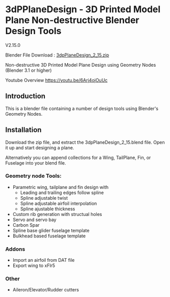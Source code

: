 # 3dPPlaneDesign - 3D Printed Model Plane Non-destructive Blender Design Tools
   
V2.15.0 

Blender File Download : [3dpPlaneDesign_2_15.zip](https://github.com/nerk987/3dpPlaneDesign/releases/download/v2.15.0/3dpPlaneDesign_2_15.zip) 

Non-destructive 3D Printed Model Plane Design using Geometry Nodes (Blender 3.1 or higher)

Youtube Overview https://youtu.be/6Arj4ojOuUc

## Introduction
This is a blender file containing a number of design tools using Blender's Geometry Nodes.

## Installation
Download the zip file, and extract the 3dpPlaneDesign_2_15.blend file. Open it up and start designing a plane.

Alternatively you can append collections for a Wing, TailPlane, Fin, or Fuselage into your blend file. 

### Geometry node Tools:
* Parametric wing, tailplane and fin design with
    * Leading and trailing edges follow spline
    * Spline adjustable twist
    * Spline adjustable airfoil interpolation
    * Spline ajustable thickness
* Custom rib generation with structual holes
* Servo and servo bay
* Carbon Spar
* Spline base glider fuselage template
* Bulkhead based fuselage template

### Addons
* Import an airfoil from DAT file
* Export wing to xFlr5

### Other
* Aileron/Elevator/Rudder cutters









 
